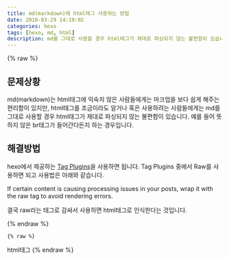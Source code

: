 ```yaml
---
title: md(markdown)에 html태그 사용하는 방법
date: 2018-03-29 14:19:02
categories: hexo
tags: [hexo, md, html]
description: md를 그대로 사용할 경우 html태그가 제대로 파싱되지 않는 불편함이 있습니다. hexo에서 제공하는 Tag Plugins을 사용하면 됩니다. 결국 raw라는 태그로 감싸서 사용하면 html태그로 인식한다는 것입니다.
---
```

{% raw %}
<h2>문제상황</h2>
<p>md(markdown)는 html태그에 익숙치 않은 사람들에게는 마크업을 보다 쉽게 해주는 편리함이 있지만, html태그를 조금이라도 알거나 혹은 사용하려는 사람들에게는 <span class="highlight">md를 그대로 사용할 경우 html태그가 제대로 파싱되지 않는 불편함이 있습니다.</span> 예를 들어 뜻하지 않은 br태그가 들어간다든지 하는 경우입니다.</p>

<h2>해결방법</h2>
<p>hexo에서 제공하는 <a href="https://hexo.io/docs/tag-plugins.html">Tag Plugins</a>을 사용하면 됩니다. Tag Plugins 중에서 <span class="highlight">Raw</span>를 사용하면 되고 사용법은 아래와 같습니다.</p>
<p>If certain content is causing processing issues in your posts, wrap it with the raw tag to avoid rendering errors.</p>
<p class="highlight">결국 raw라는 태그로 감싸서 사용하면 html태그로 인식한다는 것입니다.</p>

{% endraw %}
	
	{% raw %}
html태그
{% endraw %}



	
	





